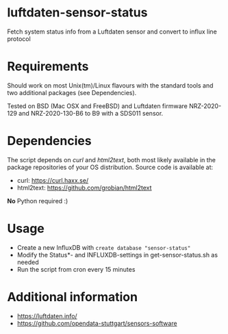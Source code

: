 # luftdaten-sensor-status
Fetch system status info from a Luftdaten sensor and convert to influx line protocol

# Requirements

Should work on most Unix(tm)/Linux flavours with the standard tools and
two additional packages (see Dependencies).

Tested on BSD (Mac OSX and FreeBSD) and Luftdaten firmware NRZ-2020-129
and NRZ-2020-130-B6 to B9 with a SDS011 sensor.

# Dependencies

The script depends on _curl_ and _html2text_, both most likely available in
the package repositories of your OS distribution. Source code is available
at:

* curl: https://curl.haxx.se/
* html2text: https://github.com/grobian/html2text

**No** Python required :)

# Usage

* Create a new InfluxDB with `create database "sensor-status"`
* Modify the Status\*- and INFLUXDB-settings in get-sensor-status.sh as needed
* Run the script from cron every 15 minutes

# Additional information

* https://luftdaten.info/
* https://github.com/opendata-stuttgart/sensors-software
